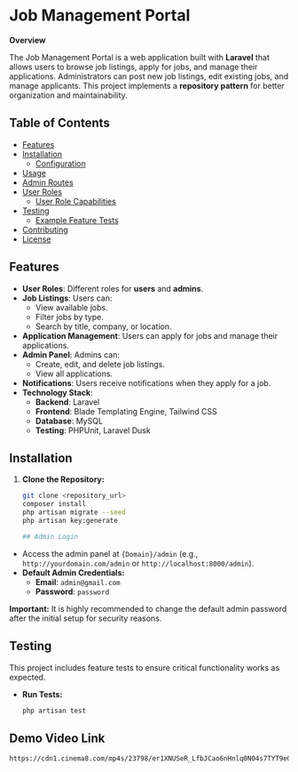 # Job Management Portal

**Overview**

The Job Management Portal is a web application built with **Laravel** that allows users to browse job listings, apply for jobs, and manage their applications. Administrators can post new job listings, edit existing jobs, and manage applicants. This project implements a **repository pattern** for better organization and maintainability.

## Table of Contents

- [Features](#features)
- [Installation](#installation)
  - [Configuration](#configuration)
- [Usage](#usage)
- [Admin Routes](#admin-routes)
- [User Roles](#user-roles)
  - [User Role Capabilities](#user-role-capabilities)
- [Testing](#testing)
  - [Example Feature Tests](#example-feature-tests)
- [Contributing](#contributing)
- [License](#license)

## Features

- **User Roles**: Different roles for **users** and **admins**.
- **Job Listings**: Users can:
    - View available jobs.
    - Filter jobs by type.
    - Search by title, company, or location.
- **Application Management**: Users can apply for jobs and manage their applications.
- **Admin Panel**: Admins can:
    - Create, edit, and delete job listings.
    - View all applications.
- **Notifications**: Users receive notifications when they apply for a job.
- **Technology Stack**:
    - **Backend**: Laravel
    - **Frontend**: Blade Templating Engine, Tailwind CSS
    - **Database**: MySQL
    - **Testing**: PHPUnit, Laravel Dusk

## Installation

1. **Clone the Repository:**
   ```bash
   git clone <repository_url>
   composer install
   php artisan migrate --seed
   php artisan key:generate

   ## Admin Login

- Access the admin panel at `{Domain}/admin` (e.g., `http://yourdomain.com/admin` or `http://localhost:8000/admin`).
- **Default Admin Credentials:**
    - **Email**: `admin@gmail.com`
    - **Password**: `password`

**Important:** It is highly recommended to change the default admin password after the initial setup for security reasons.

## Testing

This project includes feature tests to ensure critical functionality works as expected.

- **Run Tests:**
  ```bash
  php artisan test

## Demo Video Link
```bash
https://cdn1.cinema8.com/mp4s/23798/er1XNUSeR_LfbJCao6nHnlq0N04s7TYT9e0TOUKpgu-IpVGr8mkFtZ43-Y-ZAOXy/media.mp4